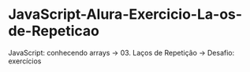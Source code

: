 # JavaScript-Alura-Exercicio-La-os-de-Repeticao
JavaScript: conhecendo arrays -> 03. Laços de Repetição -> Desafio: exercícios
